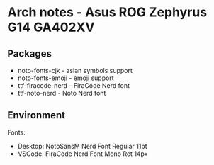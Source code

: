 # Arch notes - Asus ROG Zephyrus G14 GA402XV

## Packages
* noto-fonts-cjk - asian symbols support
* noto-fonts-emoji - emoji support 
* ttf-firacode-nerd - FiraCode Nerd font
* ttf-noto-nerd - Noto Nerd font

## Environment
Fonts:
* Desktop: NotoSansM Nerd Font Regular 11pt 
* VSCode: FiraCode Nerd Font Mono Ret 14px
